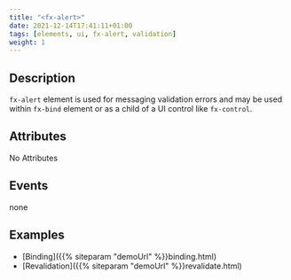 ```yaml
---
title: "<fx-alert>"
date: 2021-12-14T17:41:11+01:00
tags: [elements, ui, fx-alert, validation]
weight: 1
---
```


## Description

`fx-alert` element is used for messaging validation errors and may be used
within `fx-bind` element or as a child of a UI control like `fx-control`.

## Attributes

No Attributes

## Events

none

## Examples

* [Binding]({{% siteparam "demoUrl" %}}binding.html)
* [Revalidation]({{% siteparam "demoUrl" %}}revalidate.html)



